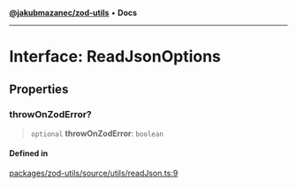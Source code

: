 [**@jakubmazanec/zod-utils**](../README.md) • **Docs**

---

# Interface: ReadJsonOptions

## Properties

### throwOnZodError?

> `optional` **throwOnZodError**: `boolean`

#### Defined in

[packages/zod-utils/source/utils/readJson.ts:9](https://github.com/jakubmazanec/tools/blob/eb8c22844f0a0aa0874efeab93afc2bd96c269e6/packages/zod-utils/source/utils/readJson.ts#L9)
